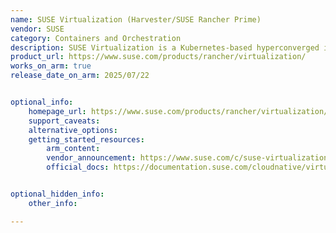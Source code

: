 ```yaml
---
name: SUSE Virtualization (Harvester/SUSE Rancher Prime)
vendor: SUSE
category: Containers and Orchestration
description: SUSE Virtualization is a Kubernetes-based hyperconverged infrastructure (HCI) solution that unifies virtual machines and containers with integrated storage, built for cloud-native, bare-metal deployments. It seamlessly integrates with Rancher Prime to support modern workloads from core to edge.
product_url: https://www.suse.com/products/rancher/virtualization/
works_on_arm: true
release_date_on_arm: 2025/07/22


optional_info:
    homepage_url: https://www.suse.com/products/rancher/virtualization/
    support_caveats:
    alternative_options:
    getting_started_resources:
        arm_content:
        vendor_announcement: https://www.suse.com/c/suse-virtualization-1-5-prime-more-value-less-lock-in/
        official_docs: https://documentation.suse.com/cloudnative/virtualization/v1.5/en/introduction/overview.html


optional_hidden_info:
    other_info: 

---
```

